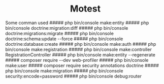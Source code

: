 <h1 align="center"> Motest</h1>
Some comman used
##### php bin/console make:entity
##### php bin/console doctrine:migration:diff
##### php bin/console doctrine:migrations:migrate
##### php bin/console doctrine:schema:update --force
##### php bin/console doctrine:database:create
##### php bin/console make:auth
##### php bin/console make:registration
##### php bin/console make:controller RegistrationController
##### php bin/console make:entity --regenerate
##### composer require --dev web-profiler
##### php bin/console make:user
##### composer require security annotations doctrine
##### php bin/console make:migration
##### php bin/console security:encode=password
##### php bin/console debug:router